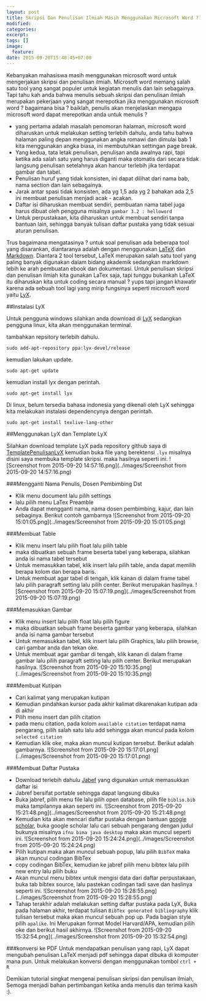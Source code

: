 ```yaml
---
layout: post
title: Skripsi Dan Penulisan Ilmiah Masih Menggunakan Microsoft Word ???
modified:
categories:
excerpt:
tags: []
image:
  feature:
date: 2015-09-20T15:40:45+07:00
---
```


Kebanyakan mahasiswa masih menggunakan microsoft word untuk mengerjakan skripsi dan penulisan ilmiah. Microsoft word memang salah satu tool yang sangat populer untuk kegiatan menulis dan lain sebagainya. Tapi tahu kah anda bahwa menulis sebuah skripsi dan penulisan ilmiah merupakan pekerjaan yang sangat merepotkan jika menggunakan microsoft word ? bagaimana bisa ? baiklah, penulis akan menjelaskan mengapa microsoft word dapat merepotkan anda untuk menulis ?

- yang pertama adalah masalah penomoran halaman, microsoft word diharuskan untuk melakukan setting terlebih dahulu, anda tahu bahwa halaman paling depan menggunakan angka romawi dan dimulai bab 1 kita menggunakan angka biasa, ini membutuhkan settingan page break.
- Yang kedua, tata letak penulisan, penulisan anda awalnya rapi, tapi ketika ada salah satu yang harus diganti maka otomatis dari secara tidak langsung penulisan setelahnya akan hancur terlebih jika terdapat gambar dan tabel.
- Penulisan huruf yang tidak konsisten, ini dapat dilihat dari nama bab, nama section dan lain sebagainya.
- Jarak antar spasi tidak konsisten, ada yg 1,5 ada yg 2 bahakan ada 2,5 ini membuat penulisan menjadi acak - acakan.
- Daftar isi diharuskan membuat sendiri, pembuatan nama tabel juga harus dibuat oleh pengguna misalnya `gambar 3.2 : helloword`
- Untuk perpustakaan, kita diharuskan untuk membuat sendiri tanpa bantuan lain, sehingga banyak tulisan daftar pustaka yang tidak sesuai aturan penulisan.

Trus bagaimana mengatasinya ? untuk soal penulisan ada beberapa tool yang disarankan, diantaranya adalah dengan menggunakan [LaTeX](https://www.latex-project.org/) dan [Markdown](https://en.wikipedia.org/wiki/Markdown). Diantara 2 tool tersebut, LaTeX merupakan salah satu tool yang paling banyak digunakan dalam bidang akademik sedangkan markdown lebih ke arah pembuatan ebook dan dokumentasi. Untuk penulisan skripsi dan penulisan ilmiah kita gunakan LaTex saja, tapi tunggu bukankah LaTeX itu diharuskan kita untuk coding secara manual ? yups tapi jangan khawatir karena ada sebuah tool lagi yang mirip fungsinya seperti microsoft word yaitu [LyX](http://www.lyx.org/).

##Instalasi LyX

Untuk pengguna windows silahkan anda download di [LyX](http://www.lyx.org/Download) sedangkan pengguna linux, kita akan menggunakan terminal.

tambahkan repsitory terlebih dahulu.

```
sudo add-apt-repository ppa:lyx-devel/release
```

kemudian lakukan update.

```
sudo apt-get update
```

kemudian install lyx dengan perintah.

```
sudo apt-get install lyx
```

Di linux, belum tersedia bahasa indonesia yang dikenali oleh LyX sehingga kita melakukan instalasi dependencynya dengan perintah.

```
sudo apt-get install texlive-lang-other
```

##Menggunakan LyX dan Template LyX

Silahkan download template LyX pada repository github saya di [TemplatePenulisanLyX](https://github.com/RizkiMufrizal/TemplatePenulisanLyX) kemudian buka file yang berektensi `.lyx` misalnya disini saya membuka template skripsi. maka hasilnya seperti ini.
![Screenshot from 2015-09-20 14:57:16.png](../images/Screenshot from 2015-09-20 14:57:16.png)

###Mengganti Nama Penulis, Dosen Pembimbing Dst

- Klik menu document lalu pilih settings
- lalu pilih menu LaTex Preamble
- Anda dapat mengganti nama, nama dosen pembimbing, kajur, dan lain sebaginya. Berikut contoh gambarnya
![Screenshot from 2015-09-20 15:01:05.png](../images/Screenshot from 2015-09-20 15:01:05.png)

###Membuat Table
- Klik menu insert lalu pilih float lalu pilih table
- maka dibuatkan sebuah frame beserta tabel yang keberapa, silahkan anda isi nama tabel tersebut
- Untuk memasukkan tabel, klik insert lalu pilih table, anda dapat memilih berapa kolom dan berapa baris.
- Untuk membuat agar tabel di tengah, klik kanan di dalam frame tabel lalu pilih paragraft setting lalu pilih center. Berikut merupakan hasilnya.
![Screenshot from 2015-09-20 15:07:19.png](../images/Screenshot from 2015-09-20 15:07:19.png)

###Memasukkan Gambar
- Klik menu insert lalu pilih float lalu pilih figure
- maka dibuatkan sebuah frame beserta gambar yang keberapa, silahkan anda isi nama gambar tersebut
- Untuk memasukkan tabel, klik insert lalu pilih Graphics, lalu pilih browse, cari gambar anda dan tekan oke.
- Untuk membuat agar gambar di tengah, klik kanan di dalam frame gambar lalu pilih paragraft setting lalu pilih center. Berikut merupakan hasilnya.
![Screenshot from 2015-09-20 15:10:35.png](../images/Screenshot from 2015-09-20 15:10:35.png)

###Membuat Kutipan
- Cari kalimat yang merupakan kutipan
- Kemudian pindahkan kursor pada akhir kalimat dikarenakan kutipan ada di akhir
- Pilih menu insert dan pilih citation
- pada menu citation, pada kolom `available citation` terdapat nama pengarang, pilih salah satu lalu add sehingga akan muncul pada kolom `selected citation`
- Kemudian klik oke, maka akan muncul kutipan tersebut. Berikut adalah gambarnya.
![Screenshot from 2015-09-20 15:17:01.png](../images/Screenshot from 2015-09-20 15:17:01.png)

###Membuat Daftar Pustaka
- Download terlebih dahulu [Jabef](http://jabref.sourceforge.net/) yang digunakan untuk memasukkan daftar isi
- Jabref bersifat portable sehingga dapat langsung dibuka
- Buka jabref, pilih menu file lalu pilih open database, pilih file `biblio.bib` maka tampilannya akan seperti ini.
![Screenshot from 2015-09-20 15:21:48.png](../images/Screenshot from 2015-09-20 15:21:48.png)
- Kemudian kita akan mencari daftar pustaka dengan bantuan [google scholar](https://scholar.google.co.id/), buka google scholar lalu cari sebuah pengarang dengan judul bukunya misalnya `ifnu bima java desktop` maka akan muncul seperti ini.
![Screenshot from 2015-09-20 15:24:24.png](../images/Screenshot from 2015-09-20 15:24:24.png)
- Pilih kutipan maka akan muncul sebuah popup, lalu pilih `BibTeX` maka akan muncul codingan BibTex
- copy codingan BibTex, kemudian ke jabref pilih menu bibtex lalu pilih new entry lalu pilih buku
- Akan muncul menu bibtex untuk mengisi data dari daftar perpustakaan, buka tab bibtex source, lalu pastekan codingan tadi save dan haslinya seperti ini.
![Screenshot from 2015-09-20 15:28:55.png](../images/Screenshot from 2015-09-20 15:28:55.png)
- Tahap terakhir adalah melakukan setting daftar pustaka pada LyX, Buka pada halaman akhir, terdapat tulisan `BibTex generated bibliography` klik tulisan tersebut maka akan muncul sebuah pop up. Pada bagian style pilih `apalike`. Ini Merupakan format Model Harvard/APA, kemudian pilih oke dan berikut hasil akhirnya.
![Screenshot from 2015-09-20 15:32:54.png](../images/Screenshot from 2015-09-20 15:32:54.png)

###konversi ke PDF
Untuk mendapatkan penulisan yang rapi, LyX dapat mengubah penulisan LaTeX menjadi pdf sehingga dapat dibuka di komputer mana pun. Untuk melakukan konversi dengan menggunakan tombol `ctrl + R`

Demikian tutorial singkat mengenai penulisan skripsi dan penulisan ilmiah, Semoga menjadi bahan pertimbangan ketika anda menulis dan terima kasih :).
